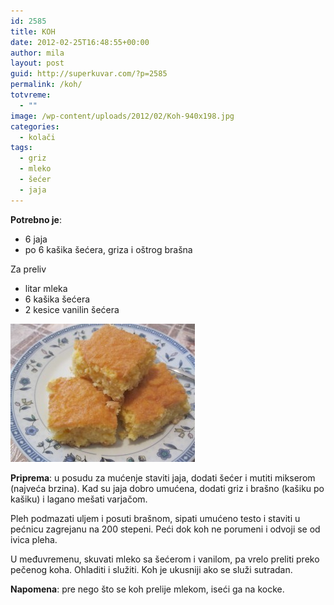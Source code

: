 ```yaml
---
id: 2585
title: KOH
date: 2012-02-25T16:48:55+00:00
author: mila
layout: post
guid: http://superkuvar.com/?p=2585
permalink: /koh/
totvreme:
  - ""
image: /wp-content/uploads/2012/02/Koh-940x198.jpg
categories:
  - kolači
tags:
  - griz
  - mleko
  - šećer
  - jaja
---
```

**Potrebno je**:

  * 6 jaja
  * po 6 kašika šećera, griza i oštrog brašna

Za preliv

  * litar mleka
  * 6 kašika šećera
  * 2 kesice vanilin šećera

<img class="alignnone size-medium wp-image-2586" title="Koh" src="/wp-content/uploads/2012/02/Koh-e1330188305450.jpg" alt="" width="295" height="221" /> 

**Priprema**: u posudu za mućenje staviti jaja, dodati šećer i mutiti mikserom (najveća brzina). Kad su jaja dobro umućena, dodati griz i brašno (kašiku po kašiku) i lagano mešati varjačom.

Pleh podmazati uljem i posuti brašnom, sipati umućeno testo i staviti u pećnicu zagrejanu na 200 stepeni. Peći dok koh ne porumeni i odvoji se od ivica pleha.

U međuvremenu, skuvati mleko sa šećerom i vanilom, pa vrelo preliti preko pečenog koha. Ohladiti i služiti. Koh je ukusniji ako se služi sutradan.

**Napomena**:   pre nego što se koh prelije mlekom, iseći ga na kocke.